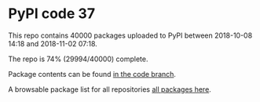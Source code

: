 # PyPI code 37

This repo contains 40000 packages uploaded to PyPI between 
2018-10-08 14:18 and 2018-11-02 07:18.

The repo is 74% (29994/40000) complete.

Package contents can be found [in the code branch](https://github.com/pypi-data/pypi-mirror-37/tree/code/packages).

A browsable package list for all repositories [all packages here](https://pypi-data.github.io/website/repositories/pypi-mirror-37).


